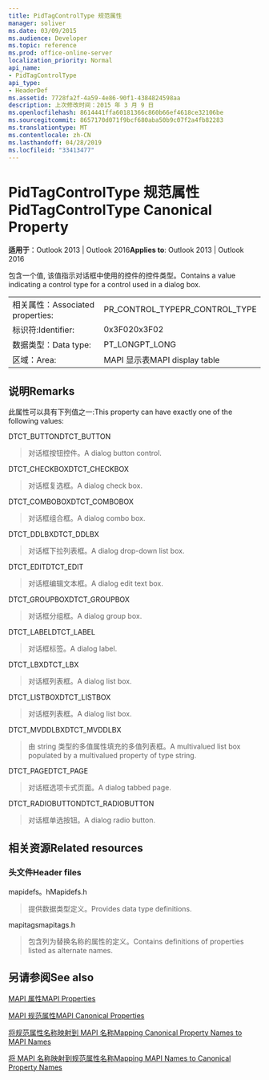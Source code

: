 ```yaml
---
title: PidTagControlType 规范属性
manager: soliver
ms.date: 03/09/2015
ms.audience: Developer
ms.topic: reference
ms.prod: office-online-server
localization_priority: Normal
api_name:
- PidTagControlType
api_type:
- HeaderDef
ms.assetid: 7728fa2f-4a59-4e86-90f1-4384824598aa
description: 上次修改时间：2015 年 3 月 9 日
ms.openlocfilehash: 8614441ffa60181366c860b66ef4618ce32106be
ms.sourcegitcommit: 8657170d071f9bcf680aba50b9c07f2a4fb82283
ms.translationtype: MT
ms.contentlocale: zh-CN
ms.lasthandoff: 04/28/2019
ms.locfileid: "33413477"
---
```

# <a name="pidtagcontroltype-canonical-property"></a><span data-ttu-id="073e0-103">PidTagControlType 规范属性</span><span class="sxs-lookup"><span data-stu-id="073e0-103">PidTagControlType Canonical Property</span></span>

  
  
<span data-ttu-id="073e0-104">**适用于**：Outlook 2013 | Outlook 2016</span><span class="sxs-lookup"><span data-stu-id="073e0-104">**Applies to**: Outlook 2013 | Outlook 2016</span></span> 
  
<span data-ttu-id="073e0-105">包含一个值, 该值指示对话框中使用的控件的控件类型。</span><span class="sxs-lookup"><span data-stu-id="073e0-105">Contains a value indicating a control type for a control used in a dialog box.</span></span> 
  
|||
|:-----|:-----|
|<span data-ttu-id="073e0-106">相关属性：</span><span class="sxs-lookup"><span data-stu-id="073e0-106">Associated properties:</span></span>  <br/> |<span data-ttu-id="073e0-107">PR_CONTROL_TYPE</span><span class="sxs-lookup"><span data-stu-id="073e0-107">PR_CONTROL_TYPE</span></span>  <br/> |
|<span data-ttu-id="073e0-108">标识符:</span><span class="sxs-lookup"><span data-stu-id="073e0-108">Identifier:</span></span>  <br/> |<span data-ttu-id="073e0-109">0x3F02</span><span class="sxs-lookup"><span data-stu-id="073e0-109">0x3F02</span></span>  <br/> |
|<span data-ttu-id="073e0-110">数据类型：</span><span class="sxs-lookup"><span data-stu-id="073e0-110">Data type:</span></span>  <br/> |<span data-ttu-id="073e0-111">PT_LONG</span><span class="sxs-lookup"><span data-stu-id="073e0-111">PT_LONG</span></span>  <br/> |
|<span data-ttu-id="073e0-112">区域：</span><span class="sxs-lookup"><span data-stu-id="073e0-112">Area:</span></span>  <br/> |<span data-ttu-id="073e0-113">MAPI 显示表</span><span class="sxs-lookup"><span data-stu-id="073e0-113">MAPI display table</span></span>  <br/> |
   
## <a name="remarks"></a><span data-ttu-id="073e0-114">说明</span><span class="sxs-lookup"><span data-stu-id="073e0-114">Remarks</span></span>

<span data-ttu-id="073e0-115">此属性可以具有下列值之一:</span><span class="sxs-lookup"><span data-stu-id="073e0-115">This property can have exactly one of the following values:</span></span>
  
<span data-ttu-id="073e0-116">DTCT_BUTTON</span><span class="sxs-lookup"><span data-stu-id="073e0-116">DTCT_BUTTON</span></span> 
  
> <span data-ttu-id="073e0-117">对话框按钮控件。</span><span class="sxs-lookup"><span data-stu-id="073e0-117">A dialog button control.</span></span>
    
<span data-ttu-id="073e0-118">DTCT_CHECKBOX</span><span class="sxs-lookup"><span data-stu-id="073e0-118">DTCT_CHECKBOX</span></span> 
  
> <span data-ttu-id="073e0-119">对话框复选框。</span><span class="sxs-lookup"><span data-stu-id="073e0-119">A dialog check box.</span></span>
    
<span data-ttu-id="073e0-120">DTCT_COMBOBOX</span><span class="sxs-lookup"><span data-stu-id="073e0-120">DTCT_COMBOBOX</span></span> 
  
> <span data-ttu-id="073e0-121">对话框组合框。</span><span class="sxs-lookup"><span data-stu-id="073e0-121">A dialog combo box.</span></span>
    
<span data-ttu-id="073e0-122">DTCT_DDLBX</span><span class="sxs-lookup"><span data-stu-id="073e0-122">DTCT_DDLBX</span></span> 
  
> <span data-ttu-id="073e0-123">对话框下拉列表框。</span><span class="sxs-lookup"><span data-stu-id="073e0-123">A dialog drop-down list box.</span></span>
    
<span data-ttu-id="073e0-124">DTCT_EDIT</span><span class="sxs-lookup"><span data-stu-id="073e0-124">DTCT_EDIT</span></span> 
  
> <span data-ttu-id="073e0-125">对话框编辑文本框。</span><span class="sxs-lookup"><span data-stu-id="073e0-125">A dialog edit text box.</span></span>
    
<span data-ttu-id="073e0-126">DTCT_GROUPBOX</span><span class="sxs-lookup"><span data-stu-id="073e0-126">DTCT_GROUPBOX</span></span> 
  
> <span data-ttu-id="073e0-127">对话框分组框。</span><span class="sxs-lookup"><span data-stu-id="073e0-127">A dialog group box.</span></span>
    
<span data-ttu-id="073e0-128">DTCT_LABEL</span><span class="sxs-lookup"><span data-stu-id="073e0-128">DTCT_LABEL</span></span> 
  
> <span data-ttu-id="073e0-129">对话框标签。</span><span class="sxs-lookup"><span data-stu-id="073e0-129">A dialog label.</span></span>
    
<span data-ttu-id="073e0-130">DTCT_LBX</span><span class="sxs-lookup"><span data-stu-id="073e0-130">DTCT_LBX</span></span> 
  
> <span data-ttu-id="073e0-131">对话框列表框。</span><span class="sxs-lookup"><span data-stu-id="073e0-131">A dialog list box.</span></span>
    
<span data-ttu-id="073e0-132">DTCT_LISTBOX</span><span class="sxs-lookup"><span data-stu-id="073e0-132">DTCT_LISTBOX</span></span> 
  
> <span data-ttu-id="073e0-133">对话框列表框。</span><span class="sxs-lookup"><span data-stu-id="073e0-133">A dialog list box.</span></span>
    
<span data-ttu-id="073e0-134">DTCT_MVDDLBX</span><span class="sxs-lookup"><span data-stu-id="073e0-134">DTCT_MVDDLBX</span></span> 
  
> <span data-ttu-id="073e0-135">由 string 类型的多值属性填充的多值列表框。</span><span class="sxs-lookup"><span data-stu-id="073e0-135">A multivalued list box populated by a multivalued property of type string.</span></span>
    
<span data-ttu-id="073e0-136">DTCT_PAGE</span><span class="sxs-lookup"><span data-stu-id="073e0-136">DTCT_PAGE</span></span> 
  
> <span data-ttu-id="073e0-137">对话框选项卡式页面。</span><span class="sxs-lookup"><span data-stu-id="073e0-137">A dialog tabbed page.</span></span>
    
<span data-ttu-id="073e0-138">DTCT_RADIOBUTTON</span><span class="sxs-lookup"><span data-stu-id="073e0-138">DTCT_RADIOBUTTON</span></span> 
  
> <span data-ttu-id="073e0-139">对话框单选按钮。</span><span class="sxs-lookup"><span data-stu-id="073e0-139">A dialog radio button.</span></span>
    
## <a name="related-resources"></a><span data-ttu-id="073e0-140">相关资源</span><span class="sxs-lookup"><span data-stu-id="073e0-140">Related resources</span></span>

### <a name="header-files"></a><span data-ttu-id="073e0-141">头文件</span><span class="sxs-lookup"><span data-stu-id="073e0-141">Header files</span></span>

<span data-ttu-id="073e0-142">mapidefs。h</span><span class="sxs-lookup"><span data-stu-id="073e0-142">Mapidefs.h</span></span>
  
> <span data-ttu-id="073e0-143">提供数据类型定义。</span><span class="sxs-lookup"><span data-stu-id="073e0-143">Provides data type definitions.</span></span>
    
<span data-ttu-id="073e0-144">mapitags</span><span class="sxs-lookup"><span data-stu-id="073e0-144">mapitags.h</span></span>
  
> <span data-ttu-id="073e0-145">包含列为替换名称的属性的定义。</span><span class="sxs-lookup"><span data-stu-id="073e0-145">Contains definitions of properties listed as alternate names.</span></span>
    
## <a name="see-also"></a><span data-ttu-id="073e0-146">另请参阅</span><span class="sxs-lookup"><span data-stu-id="073e0-146">See also</span></span>



[<span data-ttu-id="073e0-147">MAPI 属性</span><span class="sxs-lookup"><span data-stu-id="073e0-147">MAPI Properties</span></span>](mapi-properties.md)
  
[<span data-ttu-id="073e0-148">MAPI 规范属性</span><span class="sxs-lookup"><span data-stu-id="073e0-148">MAPI Canonical Properties</span></span>](mapi-canonical-properties.md)
  
[<span data-ttu-id="073e0-149">将规范属性名称映射到 MAPI 名称</span><span class="sxs-lookup"><span data-stu-id="073e0-149">Mapping Canonical Property Names to MAPI Names</span></span>](mapping-canonical-property-names-to-mapi-names.md)
  
[<span data-ttu-id="073e0-150">将 MAPI 名称映射到规范属性名称</span><span class="sxs-lookup"><span data-stu-id="073e0-150">Mapping MAPI Names to Canonical Property Names</span></span>](mapping-mapi-names-to-canonical-property-names.md)

